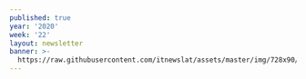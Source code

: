 ```yaml
---
published: true
year: '2020'
week: '22'
layout: newsletter
banner: >-
  https://raw.githubusercontent.com/itnewslat/assets/master/img/728x90/Banner-Resumen.jpg
---
```

